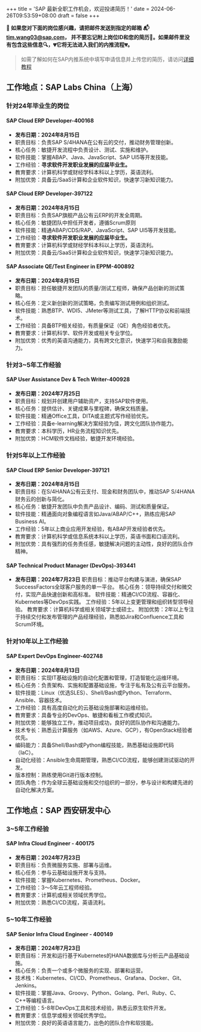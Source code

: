 +++
title = 'SAP 最新全职工作机会，欢迎投递简历！'
date = 2024-06-26T09:53:59+08:00
draft = false
+++

**📢 如果您对下面的岗位感兴趣，请把邮件发送到指定的邮箱
📬[tim.wang03@sap.com](mailto:tim.wang03@sap.com)，
并不要忘记附上岗位ID和您的简历📄。如果邮件里没有包含这些信息🔍，💔它将无法进入我们的内推流程💔。**
> 如需了解如何在SAP内推系统中填写申请信息并上传您的简历，请访问[详细教程](/sap/how-to-apply)

## 工作地点：SAP Labs China（上海）

### 针对24年毕业生的岗位

#### SAP Cloud ERP Developer-400168

- **发布日期：2024年8月15日**
- 职责目标：负责SAP S/4HANA在公有云的交付，推动财务管理创新。
- 核心任务：敏捷开发流程中负责设计、测试、实施和维护。
- 软件技能：掌握ABAP、Java、JavaScript、SAP UI5等开发技能。
- 工作经验：**寻求软件开发职业发展的应届毕业生。**
- 教育要求：计算机科学或财经学科本科以上学历，英语流利。
- 附加优势：具备云/SaaS计算和企业软件知识，快速学习新知识能力。

#### SAP Cloud ERP Developer-397122

- **发布日期：2024年8月15日**
- 职责目标：负责SAP旗舰产品公有云ERP的开发全周期。
- 核心任务：敏捷团队中担任开发者，遵循Scrum原则
- 软件技能：精通ABAP/CDS/RAP、JavaScript、SAP UI5等开发技能。
- 工作经验：**寻求软件开发职业发展的应届毕业生。**
- 教育要求：计算机科学或财经学科本科以上学历，英语流利。
- 附加优势：具备云/SaaS计算和企业软件知识，快速学习新知识能力。
  
#### SAP Associate QE/Test Engineer in EPPM-400892

- **发布日期：2024年8月15日**
- 职责目标：担任敏捷开发团队的质量/测试工程师，确保产品创新的测试策略。
- 核心任务：定义新创新的测试策略，负责编写测试用例和组织测试。
- 软件技能：熟悉BTP、WDI5、JMeter等测试工具，了解HTTP协议和前端技术。
- 工作经验：具备BTP相关经验，有质量保证（QE）角色经验者优先。
- 教育要求：计算机科学、软件开发或相关专业学位。
- 附加优势：优秀的英语沟通能力，具有跨文化意识，快速学习和自我激励能力。

<!-- ### 针对1~3年工作经验 -->

### 针对3~5年工作经验

#### SAP User Assistance Dev & Tech Writer-400928

- **发布日期：2024年7月25日**
- 职责目标：规划并创建用户辅助资产，支持SAP软件使用。
- 核心任务：提供估计、关键成果与里程碑，确保文档质量。
- 软件技能：精通Office工具，DITA或主题式写作经验优先。
- 工作经验：具备e-learning解决方案经验为佳，跨文化团队协作能力。
- 教育要求：本科学历，HR业务流程知识优先。
- 附加优势：HCM软件文档经验，敏捷开发环境经验。

### 针对5年以上工作经验

#### SAP Cloud ERP Senior Developer-397121

- **发布日期：2024年8月15日**
- 职责目标：在S/4HANA公有云支付、现金和财务团队中，推动SAP S/4HANA财务云的创新与简化。
- 核心任务：敏捷开发团队中负责产品设计、编码、测试和质量保证。
- 软件技能：精通面向对象编程语言如Java/ABAP/C++，熟练应用SAP Business AI。
- 工作经验：5年以上商业应用开发经验，有ABAP开发经验者优先。
- 教育要求：计算机科学或信息系统本科以上学历，英语书面和口语流利。
- 附加优势：具有强烈的任务责任感，敏捷解决问题的主动性，良好的团队合作精神。

#### SAP Technical Product Manager (DevOps)-393441

- **发布日期：2024年7月23日**
职责目标：推动平台构建与演进，确保SAP SuccessFactors全球客户服务的单一平台。
核心任务：领导持续交付和微交付，实现产品快速创新和高标准。
软件技能：精通CI/CD流程、容器化、Kubernetes等DevOps实践。
工作经验：5年以上变更管理和组织转型领导经验。
教育要求：计算机科学或相关领域学士或硕士。
附加优势：2年以上专注于持续交付和发布管理的产品经理经验，熟悉如Jira和Confluence工具和Scrum环境。

### 针对10年以上工作经验

#### SAP Expert DevOps Engineer-402748

- **发布日期：2024年8月13日**
- 职责目标：实现IT基础设施的自动化配置和管理，打造智能化运维环境。
- 核心任务：负责架构、实施和配置基础设施，专注于私有及公有云平台服务。
- 软件技能：Linux（优选SLES）、Shell/Bash或Python、Terraform、Ansible、容器技术。
- 工作经验：具有高度自动化的云基础设施部署和运维经验。
- 教育要求：具备专业的DevOps、敏捷和看板工作模式知识。
- 附加优势：能够独立工作，推动项目成功，良好的团队协作和沟通能力。
- 技术专长：熟悉云计算服务（如AWS、Azure、GCP），有OpenStack经验者优先。
- 编码能力：具备Shell/Bash或Python编程技能，熟悉基础设施即代码（IaC）。
- 自动化经验：Ansible生命周期管理，熟悉CI/CD流程，能够创建测试驱动的开发。
- 版本控制：熟练使用Git进行版本控制。
- 团队角色：作为全球云基础设施和交付组织的一部分，参与设计和构建先进的自动化解决方案。

## 工作地点：SAP 西安研发中心

### 3~5年工作经验

#### SAP Infra Cloud Engineer - 400175

- **发布日期：2024年7月23日**
- 职责目标：负责微服务实施、部署与运维。
- 核心任务：参与云基础设施开发与支持。
- 软件技能：掌握Kubernetes、Prometheus、Docker。
- 工作经验：3～5年云工程师经验。
- 教育要求：计算机或相关领域优秀学位。
- 附加优势：熟悉CI/CD流程，英语流利。

### 5~10年工作经验

#### SAP Senior Infra Cloud Engineer - 400149

- **发布日期：2024年7月23日**
- 职责目标：开发和运行基于Kubernetes的HANA数据库与分析云产品基础设施。
- 核心任务：负责一个或多个微服务的实现、部署和运营。
- 技术栈：Kubernetes、CI/CD、Prometheus、Grafana、Docker、Git、Jenkins。
- 软件技能：掌握Java、Groovy、Python、Golang、Perl、Ruby、C、C++等编程语言。
- 工作经验：5-8年DevOps工具和技术经验，熟悉云原生软件开发。
- 教育要求：信息学或相关领域优秀学位。
- 附加优势：良好的英语语言能力，出色的团队合作和软技能。
